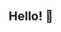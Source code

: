 ## Hello! 👋

<!--
Hello! My name is Anton. I am a data engineer/data analyst. In this repository you can find some of my projects done for non-trade secret demonstration purposes
-->
